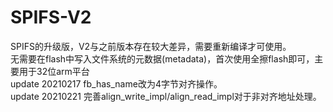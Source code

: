 # SPIFS-V2
 SPIFS的升级版，V2与之前版本存在较大差异，需要重新编译才可使用。<br/>
 无需要在flash中写入文件系统的元数据(metadata)，首次使用全擦flash即可，主要用于32位arm平台<br/>
 update 20210217 fb_has_name改为4字节对齐操作。<br/>
 update 20210221 完善align_write_impl/align_read_impl对于非对齐地址处理。<br/>
